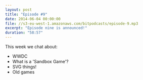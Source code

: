 ```yaml
---
layout: post
title: "Episode #9"
date: 2014-06-04 00:00:00
file: //s3-eu-west-1.amazonaws.com/bitpodcasts/episode-9.mp3
excerpt: "Episode nine is announced!"
duration: "58:57"
---
```


This week we chat about:

* WWDC
* What is a 'Sandbox Game'?
* SVG things!
* Old games
